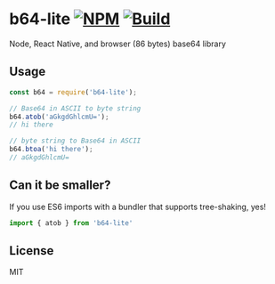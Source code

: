 # b64-lite [![NPM](https://img.shields.io/npm/v/b64-lite.svg)](https://npmjs.com/package/b64-lite) [![Build](https://travis-ci.org/kevlened/b64-lite.svg?branch=master)](https://travis-ci.org/kevlened/b64-lite)

Node, React Native, and browser (86 bytes) base64 library

## Usage

```javascript
const b64 = require('b64-lite');

// Base64 in ASCII to byte string
b64.atob('aGkgdGhlcmU=');
// hi there

// byte string to Base64 in ASCII
b64.btoa('hi there');
// aGkgdGhlcmU=
```

## Can it be smaller?

If you use ES6 imports with a bundler that supports tree-shaking, yes!

```javascript
import { atob } from 'b64-lite'
```

## License

MIT
